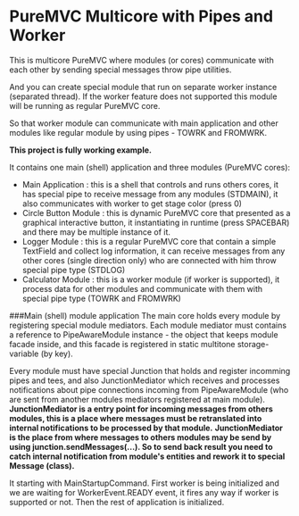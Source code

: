 # PureMVC Multicore with Pipes and Worker

This is multicore PureMVC where modules (or cores) communicate with each other by sending special messages throw pipe utilities. 

And you can create special module that run on separate worker instance (separated thread). If the worker feature does not supported this module will be running as regular PureMVC core. 

So that worker module can communicate with main application and other modules like regular module by using pipes - TOWRK and FROMWRK.

**This project is fully working example.**

It contains one main (shell) application and three modules (PureMVC cores):
- Main Application : this is a shell that controls and runs others cores, it has special pipe to receive message from any modules (STDMAIN), it also communicates with worker to get stage color (press 0) 
- Circle Button Module : this is dynamic PureMVC core that presented as a graphical interactive button, it instantiating in runtime (press SPACEBAR) and there may be multiple instance of it.
- Logger Module : this is a regular PureMVC core that contain a simple TextField and collect log information, it can receive messages from any other cores (single direction only) who are connected with him throw special pipe type (STDLOG)
- Calculator Module : this is a worker module (if worker is supported), it process data for other modules and communicate with them with special pipe type (TOWRK and FROMWRK)

###Main (shell) module application
The main core holds every module by registering special module mediators. Each module mediator must contains a reference to PipeAwareModule instance - the object that keeps module facade inside, and this facade is registered in static multitone storage-variable (by key). 

Every module must have special Junction that holds and register incomming pipes and tees, and also JunctionMediator which receives and processes notifications about pipe connections incoming from PipeAwareModule (who are sent from another modules mediators registered at main module). 
**JunctionMediator is a entry point for incoming messages from others modules, this is a place where messages must be retranslated into internal notifications to be processed by that module.**
**JunctionMediator is the place from where messages to others modules may be send by using junction.sendMessages(...). So to send back result you need to catch internal notification from module's entities and rework it to special Message (class).**

It starting with MainStartupCommand. First worker is being initialized and we are waiting for WorkerEvent.READY event, it fires any way if worker is supported or not. Then the rest of application is initialized.
